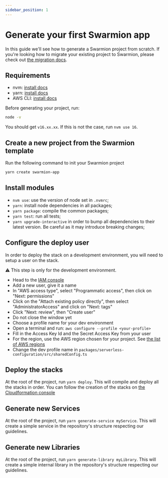 ```yaml
---
sidebar_position: 1
---
```


# Generate your first Swarmion app

In this guide we'll see how to generate a Swarmion project from scratch. If you're looking how to migrate your existing project to Swarmion, please check out [the migration docs](../how-to/migration-guide).

## Requirements

- nvm: [install docs](https://github.com/nvm-sh/nvm#installing-and-updating)
- yarn: [install docs](https://yarnpkg.com/getting-started/install)
- AWS CLI: [install docs](https://docs.aws.amazon.com/cli/latest/userguide/install-cliv2.html)

Before generating your project, run:

```bash
node -v
```

You should get `v16.xx.xx`. If this is not the case, run `nvm use 16`.

## Create a new project from the Swarmion template

Run the following command to init your Swarmion project

```bash
yarn create swarmion-app
```

## Install modules

- `nvm use`: use the version of node set in `.nvmrc`;
- `yarn`: install node dependencies in all packages;
- `yarn package`: compile the common packages;
- `yarn test`: run all tests;
- `yarn upgrade-interactive` in order to bump all dependencies to their latest version. Be careful as it may introduce breaking changes;

## Configure the deploy user

In order to deploy the stack on a development environment, you will need to setup a user on the stack.

⚠️ This step is only for the development environment.

- Head to the [IAM console](https://console.aws.amazon.com/iamv2/home?#/users)
- Add a new user, give it a name
- In "AWS access type", select "Programmatic access", then click on "Next: permissions"
- Click on the "Attach existing policy directly", then select "AdministratorAccess" and click on "Next: tags"
- Click "Next: review", then "Create user"
- Do not close the window yet
- Choose a profile name for your dev environment
- Open a terminal and run: `aws configure --profile <your-profile>`
- Fill in the Access Key Id and the Secret Access Key from your user
- For the region, use the AWS region chosen for your project. See [the list of AWS regions](https://aws.amazon.com/about-aws/global-infrastructure/regions_az/)
- Change the dev profile name in `packages/serverless-configuration/src/sharedConfig.ts`

## Deploy the stacks

At the root of the project, run `yarn deploy`. This will compile and deploy all the stacks in order.
You can follow the creation of the stacks on [the Cloudformation console](https://console.aws.amazon.com/cloudformation/home)

## Generate new Services

At the root of the project, run `yarn generate-service myService`. This will create a simple service in the repository's structure respecting our guidelines.

## Generate new Libraries

At the root of the project, run `yarn generate-library myLibrary`. This will create a simple internal library in the repository's structure respecting our guidelines.
